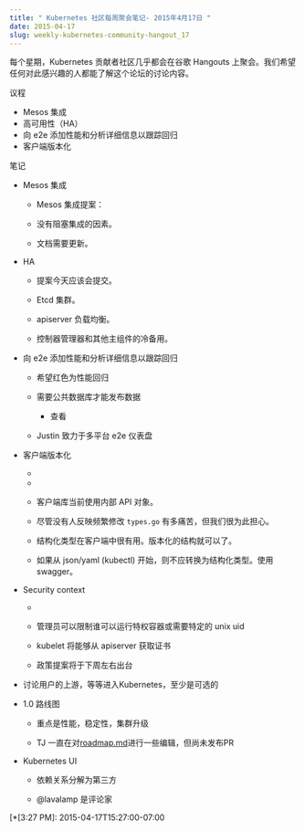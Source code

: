 ```yaml
---
title: " Kubernetes 社区每周聚会笔记- 2015年4月17日 "
date: 2015-04-17
slug: weekly-kubernetes-community-hangout_17
---
```


<!--
---
title: " Weekly Kubernetes Community Hangout Notes - April 17 2015 "
date: 2015-04-17
slug: weekly-kubernetes-community-hangout_17
url: /blog/2015/04/Weekly-Kubernetes-Community-Hangout_17
---
-->

<!--
Every week the Kubernetes contributing community meet virtually over Google Hangouts. We want anyone who's interested to know what's discussed in this forum.
-->
每个星期，Kubernetes 贡献者社区几乎都会在谷歌 Hangouts 上聚会。我们希望任何对此感兴趣的人都能了解这个论坛的讨论内容。

<!--
Agenda

* Mesos Integration
* High Availability (HA)
* Adding performance and profiling details to e2e to track regressions
* Versioned clients

-->
议程

* Mesos 集成
* 高可用性（HA）
* 向 e2e 添加性能和分析详细信息以跟踪回归
* 客户端版本化

<!--
Notes
-->
笔记

<!--

* Mesos integration

    * Mesos integration proposal:

    * No blockers to integration.

    * Documentation needs to be updated.

-->

* Mesos 集成

    * Mesos 集成提案：

    * 没有阻塞集成的因素。

    * 文档需要更新。

<!--

* HA

    * Proposal should land today.

    * Etcd cluster.

    * Load-balance apiserver.

    * Cold standby for controller manager and other master components.

-->

* HA

    * 提案今天应该会提交。

    * Etcd 集群。

    * apiserver 负载均衡。

    * 控制器管理器和其他主组件的冷备用。

<!--

* Adding performance and profiling details to e2e to track regression

    * Want red light for performance regression

    * Need a public DB to post the data

        * See

    * Justin working on multi-platform e2e dashboard

-->

* 向 e2e 添加性能和分析详细信息以跟踪回归

    * 希望红色为性能回归

    * 需要公共数据库才能发布数据

        * 查看

    * Justin 致力于多平台 e2e 仪表盘

<!--

* Versioned clients

    *

    *

    * Client library currently uses internal API objects.

    * Nobody reported that frequent changes to types.go have been painful, but we are worried about it.

    * Structured types are useful in the client. Versioned structs would be ok.

    * If start with json/yaml (kubectl), shouldn’t convert to structured types. Use swagger.

-->

* 客户端版本化

    *

    *

    * 客户端库当前使用内部 API 对象。

    * 尽管没有人反映频繁修改 `types.go` 有多痛苦，但我们很为此担心。

    * 结构化类型在客户端中很有用。版本化的结构就可以了。

    * 如果从 json/yaml (kubectl) 开始，则不应转换为结构化类型。使用 swagger。

<!--

* Security context

    *

    * Administrators can restrict who can run privileged containers or require specific unix uids

    * Kubelet will be able to get pull credentials from apiserver

    * Policy proposal coming in the next week or so
-->

* Security context

    *

    * 管理员可以限制谁可以运行特权容器或需要特定的 unix uid

    * kubelet 将能够从 apiserver 获取证书

    * 政策提案将于下周左右出台

<!--

* Discussing upstreaming of users, etc. into Kubernetes, at least as optional
* 1.0 Roadmap

    * Focus is performance, stability, cluster upgrades

    * TJ has been making some edits to [roadmap.md][4] but hasn’t sent out a PR yet
* Kubernetes UI

    * Dependencies broken out into third-party

    * @lavalamp is reviewer

-->

* 讨论用户的上游，等等进入Kubernetes，至少是可选的
* 1.0 路线图

    * 重点是性能，稳定性，集群升级

    * TJ 一直在对[roadmap.md][4]进行一些编辑，但尚未发布PR
* Kubernetes UI

    * 依赖关系分解为第三方

    * @lavalamp 是评论家


[1]: http://kubernetes.io/images/nav_logo.svg
[2]: http://kubernetes.io/zh/docs/
[3]: https://kubernetes.io/blog/
[4]: https://github.com/GoogleCloudPlatform/kubernetes/blob/master/docs/roadmap.md
[5]: https://kubernetes.io/blog/2015/04/weekly-kubernetes-community-hangout_17 "permanent link"
[6]: https://resources.blogblog.com/img/icon18_edit_allbkg.gif
[7]: https://www.blogger.com/post-edit.g?blogID=112706738355446097&postID=630924463010638300&from=pencil "Edit Post"
[8]: https://www.blogger.com/share-post.g?blogID=112706738355446097&postID=630924463010638300&target=email "Email This"
[9]: https://www.blogger.com/share-post.g?blogID=112706738355446097&postID=630924463010638300&target=blog "BlogThis!"
[10]: https://www.blogger.com/share-post.g?blogID=112706738355446097&postID=630924463010638300&target=twitter "Share to Twitter"
[11]: https://www.blogger.com/share-post.g?blogID=112706738355446097&postID=630924463010638300&target=facebook "Share to Facebook"
[12]: https://www.blogger.com/share-post.g?blogID=112706738355446097&postID=630924463010638300&target=pinterest "Share to Pinterest"
[13]: https://kubernetes.io/blog/search/label/community%20meetings
[14]: https://kubernetes.io/blog/search/label/containers
[15]: https://kubernetes.io/blog/search/label/docker
[16]: https://kubernetes.io/blog/search/label/k8s
[17]: https://kubernetes.io/blog/search/label/kubernetes
[18]: https://kubernetes.io/blog/search/label/open%20source
[19]: https://kubernetes.io/blog/2015/04/kubernetes-and-mesosphere-dcos "Newer Post"
[20]: https://kubernetes.io/blog/2015/04/introducing-kubernetes-v1beta3 "Older Post"
[21]: https://kubernetes.io/blog/feeds/630924463010638300/comments/default
[22]: https://img2.blogblog.com/img/widgets/arrow_dropdown.gif
[23]: https://img1.blogblog.com/img/icon_feed12.png
[24]: https://img1.blogblog.com/img/widgets/subscribe-netvibes.png
[25]: https://www.netvibes.com/subscribe.php?url=http%3A%2F%2Fblog.kubernetes.io%2Ffeeds%2Fposts%2Fdefault
[26]: https://img1.blogblog.com/img/widgets/subscribe-yahoo.png
[27]: https://add.my.yahoo.com/content?url=http%3A%2F%2Fblog.kubernetes.io%2Ffeeds%2Fposts%2Fdefault
[28]: https://kubernetes.io/blog/feeds/posts/default
[29]: https://www.netvibes.com/subscribe.php?url=http%3A%2F%2Fblog.kubernetes.io%2Ffeeds%2F630924463010638300%2Fcomments%2Fdefault
[30]: https://add.my.yahoo.com/content?url=http%3A%2F%2Fblog.kubernetes.io%2Ffeeds%2F630924463010638300%2Fcomments%2Fdefault
[31]: https://resources.blogblog.com/img/icon18_wrench_allbkg.png
[32]: //www.blogger.com/rearrange?blogID=112706738355446097&widgetType=Subscribe&widgetId=Subscribe1&action=editWidget§ionId=sidebar-right-1 "Edit"
[33]: https://twitter.com/kubernetesio
[34]: https://github.com/kubernetes/kubernetes
[35]: http://slack.k8s.io/
[36]: http://stackoverflow.com/questions/tagged/kubernetes
[37]: http://get.k8s.io/
[38]: //www.blogger.com/rearrange?blogID=112706738355446097&widgetType=HTML&widgetId=HTML2&action=editWidget§ionId=sidebar-right-1 "Edit"
[39]: javascript:void(0)
[40]: https://kubernetes.io/blog/2018/
[41]: https://kubernetes.io/blog/2018/01/
[42]: https://kubernetes.io/blog/2017/
[43]: https://kubernetes.io/blog/2017/12/
[44]: https://kubernetes.io/blog/2017/11/
[45]: https://kubernetes.io/blog/2017/10/
[46]: https://kubernetes.io/blog/2017/09/
[47]: https://kubernetes.io/blog/2017/08/
[48]: https://kubernetes.io/blog/2017/07/
[49]: https://kubernetes.io/blog/2017/06/
[50]: https://kubernetes.io/blog/2017/05/
[51]: https://kubernetes.io/blog/2017/04/
[52]: https://kubernetes.io/blog/2017/03/
[53]: https://kubernetes.io/blog/2017/02/
[54]: https://kubernetes.io/blog/2017/01/
[55]: https://kubernetes.io/blog/2016/
[56]: https://kubernetes.io/blog/2016/12/
[57]: https://kubernetes.io/blog/2016/11/
[58]: https://kubernetes.io/blog/2016/10/
[59]: https://kubernetes.io/blog/2016/09/
[60]: https://kubernetes.io/blog/2016/08/
[61]: https://kubernetes.io/blog/2016/07/
[62]: https://kubernetes.io/blog/2016/06/
[63]: https://kubernetes.io/blog/2016/05/
[64]: https://kubernetes.io/blog/2016/04/
[65]: https://kubernetes.io/blog/2016/03/
[66]: https://kubernetes.io/blog/2016/02/
[67]: https://kubernetes.io/blog/2016/01/
[68]: https://kubernetes.io/blog/2015/
[69]: https://kubernetes.io/blog/2015/12/
[70]: https://kubernetes.io/blog/2015/11/
[71]: https://kubernetes.io/blog/2015/10/
[72]: https://kubernetes.io/blog/2015/09/
[73]: https://kubernetes.io/blog/2015/08/
[74]: https://kubernetes.io/blog/2015/07/
[75]: https://kubernetes.io/blog/2015/06/
[76]: https://kubernetes.io/blog/2015/05/
[77]: https://kubernetes.io/blog/2015/04/
[78]: https://kubernetes.io/blog/2015/04/weekly-kubernetes-community-hangout_29
[79]: https://kubernetes.io/blog/2015/04/borg-predecessor-to-kubernetes
[80]: https://kubernetes.io/blog/2015/04/kubernetes-and-mesosphere-dcos
[81]: https://kubernetes.io/blog/2015/04/weekly-kubernetes-community-hangout_17
[82]: https://kubernetes.io/blog/2015/04/introducing-kubernetes-v1beta3
[83]: https://kubernetes.io/blog/2015/04/kubernetes-release-0150
[84]: https://kubernetes.io/blog/2015/04/weekly-kubernetes-community-hangout_11
[85]: https://kubernetes.io/blog/2015/04/faster-than-speeding-latte
[86]: https://kubernetes.io/blog/2015/04/weekly-kubernetes-community-hangout
[87]: https://kubernetes.io/blog/2015/03/
[88]: //www.blogger.com/rearrange?blogID=112706738355446097&widgetType=BlogArchive&widgetId=BlogArchive1&action=editWidget§ionId=sidebar-right-1 "Edit"
[89]: //www.blogger.com/rearrange?blogID=112706738355446097&widgetType=HTML&widgetId=HTML1&action=editWidget§ionId=sidebar-right-1 "Edit"
[90]: https://www.blogger.com
[91]: //www.blogger.com/rearrange?blogID=112706738355446097&widgetType=Attribution&widgetId=Attribution1&action=editWidget§ionId=footer-3 "Edit"

  [*[3:27 PM]: 2015-04-17T15:27:00-07:00
